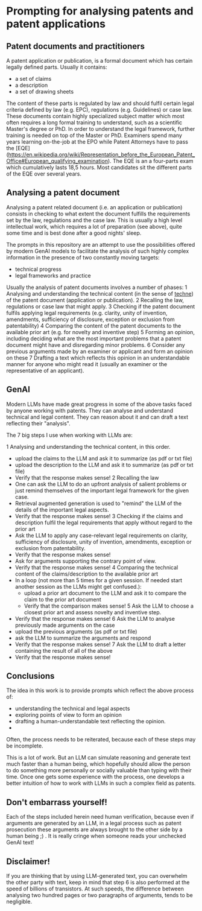# Prompting for analysing patents and patent applications

## Patent documents and practitioners
A patent application or publication, is a formal document which has certain legally defined parts. 
Usually it contains: 
* a set of claims
* a description
* a set of drawing sheets

The content of these parts is regulated by law and should fulfil certain legal criteria defined by law (e.g. EPC), regulations (e.g. Guidelines) or case law.
These documents contain highly specialized subject matter which most often requires a long formal training to understand, such as a scientific Master's degree or PhD.
In order to understand the legal framework, further training is needed on top of the Master or PhD.
Examiners spend many years learning on-the-job at the EPO while Patent Attorneys have to pass the [EQE] (https://en.wikipedia.org/wiki/Representation_before_the_European_Patent_Office#European_qualifying_examination).
The EQE is an a four-parts exam which cumulatively lasts 18,5 hours. Most candidates sit the different parts of the EQE over several years.

## Analysing a patent document
Analysing a patent related document (i.e. an application or publication) consists in checking to what extent the document fulfills the requirements set by the law, regulations and the case law.
This is usually a high level intellectual work, which requires a lot of preparation (see above), quite some time and is best done after a good nights' sleep.

The prompts in this repository are an attempt to use the possibilities offered by modern GenAI models to facilitate the analysis of such highly complex information in the presence of two constantly moving targets: 
* technical progress
* legal frameworks and practice

Usually the analysis of patent documents involves a number of phases:
1 Analysing and understanding the technical content (in the sense of [techne](https://en.wikipedia.org/wiki/Techne)) of the patent document (application or publication).
2 Recalling the law, regulations or case law that might apply.
3 Checking if the patent document fulfils applying legal requirements (e.g. clarity, unity of invention, amendments, sufficiency of disclosure, exception or exclusion from patentability)
4 Comparing the content of the patent documents to the available prior art (e.g. for novelty and inventive step) 
5 Forming an opinion, including deciding what are the most important problems that a patent document might have and disregarding minor problems.
6 Consider any previous arguments made by an examiner or applicant and form an opinion on these
7 Drafting a text which reflects this opinion in an understandable manner for anyone who might read it (usually an examiner or the representative of an applicant).

## GenAI
Modern LLMs have made great progress in some of the above tasks faced by anyone working with patents. 
They can analyse and understand technical and legal content. They can reason about it and can draft a text reflecting their "analysis".

The 7 big steps I use when working with LLMs are:

1 Analysing and understanding the technical content, in this order.
 * upload the claims to the LLM and ask it to summarize (as pdf or txt file)
 * upload the description to the LLM and ask it to summarize (as pdf or txt file)
 * Verify that the response makes sense!
2 Recalling the law
 * One can ask the LLM to do an upfront analysis of salient problems or just remind themselves of the important legal framework for the given case.
 * Retrieval augmented generation is used to "remind" the LLM of the details of the important legal aspects.
 * Verify that the response makes sense!
3 Checking if the claims and description fulfil the legal requirements that apply without regard to the prior art
 * Ask the LLM to apply any case-relevant legal requirements on clarity, sufficiency of disclosure, unity of invention, amendments, exception or exclusion from patentability.
 * Verify that the response makes sense!
 * Ask for arguments supporting the contrary point of view. 
 * Verify that the response makes sense!
4 Comparing the technical content of the claims/description to the available prior art
 * In a loop (not more than 5 times for a given session. If needed start another session as the LLMs might get confused.):
   - upload a prior art document to the LLM and ask it to compare the claim to the prior art document
   - Verify that the comparison makes sense!
5 Ask the LLM to choose a closest prior art and assess novelty and inventive step.
 * Verify that the response makes sense!
6 Ask the LLM to analyse previously made arguments on the case
  * upload the previous arguments (as pdf or txt file)
  * ask the LLM to summarize the arguments and respond
  * Verify that the response makes sense!
7 Ask the LLM to draft a letter containing the result of all of the above
  * Verify that the response makes sense!

## Conclusions
The idea in this work is to provide prompts which reflect the above process of:
- understanding the technical and legal aspects
- exploring points of view to form an opinion
- drafting a human-understandable text reflecting the opinion.
- 
Often, the process needs to be reiterated, because each of these steps may be incomplete.

This is a lot of work. But an LLM can simulate reasoning and generate text much faster than a human being, which hopefully should allow the person to do something more personally or socially valuable than typing with their time.
Once one gets some experience with the process, one develops a better intuition of how to work with LLMs in such a complex field as patents. 

## Don't embarrass yourself!
Each of the steps included herein need human verification, because even if arguments are generated by an LLM, in a legal process such as patent prosecution these arguments are always brought to the other side by a human being ;) .
It is really cringe when someone reads your unchecked GenAI text! 

## Disclaimer!
If you are thinking that by using LLM-generated text, you can overwhelm the other party with text, keep in mind that step 6 is also performed at the speed of billions of transistors. 
At such speeds, the difference between analysing two hundred pages or two paragraphs of arguments, tends to be negligible.
